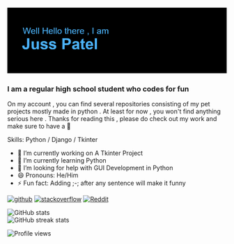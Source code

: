 ![I am a regular high school student who codes for fun](https://github.com/jusspatel/jusspatel/blob/main/header.png)
### I am a regular high school student who codes for fun

On my account , you can find several repositories consisting of my pet projects mostly made in python . At least for now , you won't find anything serious here . Thanks for reading this  , please do check out my work and make sure to have a 🍕

Skills: Python / Django / Tkinter

- 🔭 I’m currently working on A Tkinter Project 
- 🌱 I’m currently learning Python 
- 🤔 I’m looking for help with GUI Development in Python 
- 😄 Pronouns: He/Him 
- ⚡ Fun fact: Adding ;-; after any sentence will make it funny 


[<img src='https://cdn.jsdelivr.net/npm/simple-icons@3.0.1/icons/github.svg' alt='github' height='40'>](https://github.com/jusspatel)  [<img src='https://cdn.jsdelivr.net/npm/simple-icons@3.0.1/icons/stackoverflow.svg' alt='stackoverflow' height='40'>](https://stackoverflow.com/users/juss-patel-noob)  [<img src='https://cdn.jsdelivr.net/npm/simple-icons@3.0.1/icons/reddit.svg' alt='Reddit' height='40'>](https://www.reddit.com/user/generalzus)  

![GitHub stats](https://github-readme-stats.vercel.app/api?username=jusspatel&show_icons=true&theme=radical)  
![GitHub streak stats](https://github-readme-streak-stats.herokuapp.com/?user=jusspatel&theme=radical)  


![Profile views](https://gpvc.arturio.dev/jusspatel)  
